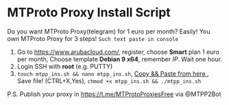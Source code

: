 # MTProto Proxy Install Script

Do you want MTProto Proxy(telegram) for 1 euro per month? Easily! 
You own MTProto Proxy for 3 steps! `Such text paste in console`

1. Go to https://www.arubacloud.com/, register, choose **Smart** plan 1 euro per month, Choose template **Debian 9 x64**, remember *IP*. Wait one hour.
2. Login SSH with **root** (e.g. PUTTY)
3. `touch mtpp_ins.sh && nano mtpp_ins.sh`, [Copy && Paste from here ](https://raw.githubusercontent.com/SatoshiNakamotoOfficial/MTProxyInstallScript/master/mtproxy_install_script.sh), Save file! (CTRL+X,Yes), `chmod +x mtpp_ins.sh && ./mtpp_ins.sh`

P.S. Publish your proxy in https://t.me/MTProtoProxiesFree via @MTPP2Bot
